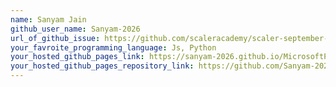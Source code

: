 ```yaml
---
name: Sanyam Jain
github_user_name: Sanyam-2026
url_of_github_issue: https://github.com/scaleracademy/scaler-september-open-source-challenge/issues/106
your_favroite_programming_language: Js, Python
your_hosted_github_pages_link: https://sanyam-2026.github.io/MicrosoftPRoject/
your_hosted_github_pages_repository_link: https://github.com/Sanyam-2026/MicrosoftPRoject.git
---
```

